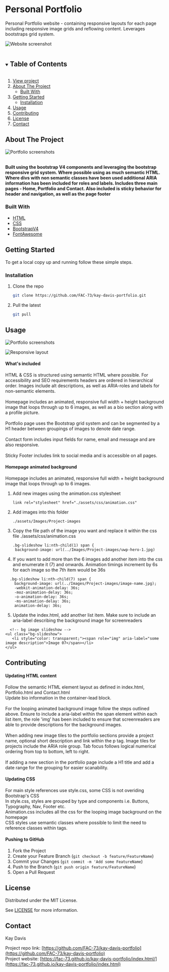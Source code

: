 # Personal Portfolio
Personal Portfolio website - containing responsive layouts for each page including responsive image grids and reflowing content. Leverages bootstraps grid system. 

![Website screenshot](https://github.com/FAC-73/kay-davis-portfolio/blob/main/assets/Images/readme-images/Index-screenshot.jpg?raw=true "Kay Davis Portfolio")

<!-- TABLE OF CONTENTS -->
<details open="open">
  <summary><h2 style="display: inline-block">Table of Contents</h2></summary>
  <ol>
     <li>
      <a href="https://fac-73.github.io/kay-davis-portfolio/index.html">View project</a></li>
    <li>
      <a href="#about-the-project">About The Project</a>
      <ul>
        <li><a href="#built-with">Built With</a></li>
      </ul>
    </li>
    <li>
      <a href="#getting-started">Getting Started</a>
      <ul>
        <li><a href="#installation">Installation</a></li>
      </ul>
    </li>
    <li><a href="#usage">Usage</a></li>
    <li><a href="#contributing">Contributing</a></li>
    <li><a href="#license">License</a></li>
    <li><a href="#contact">Contact</a></li>
  </ol>
</details>


<!-- ABOUT THE PROJECT -->
## About The Project

![Portfolio screenshots](https://github.com/FAC-73/kay-davis-portfolio/blob/main/assets/Images/readme-images/Portfolio-screenshot.jpg?raw=true "Portfolio hero image")
<br><br>

**Built using the bootstrap V4 components and leveraging the bootstrap responsive grid system. Where possible using as much semantic HTML. Where divs with non semantic classes have been used additional ARIA information has been included for roles and labels. Includes three main pages - Home, Portfolio and Contact. Also included is sticky behavior for header and navigation, as well as the page footer**


### Built With

* [HTML](https://www.w3schools.com/)
* [CSS](https://www.w3schools.com/)
* [BootstrapV4](https://getbootstrap.com/docs/4.0/getting-started/introduction/)
* [FontAwesome](https://fontawesome.com/)




<!-- GETTING STARTED -->
## Getting Started

To get a local copy up and running follow these simple steps.

### Installation

1. Clone the repo
   ```sh
   git clone https://github.com/FAC-73/kay-davis-portfolio.git
   ```

2. Pull the latest
   ```sh
   git pull
   ```


<!-- USAGE EXAMPLES -->
## Usage

![Portfolio screenshots](https://github.com/FAC-73/kay-davis-portfolio/blob/main/assets/Images/readme-images/imagegridportfolio-screenshot.jpg?raw=true "Portfolio project tiles")

![Responsive layout](https://github.com/FAC-73/kay-davis-portfolio/blob/main/assets/Images/readme-images/responsive-portfolio.jpg?raw=true "Responsive views")

#### What's included
HTML & CSS is structured using semantic HTML where possible. For accessibility and SEO requirements headers are ordered in hierarchical order. Images include alt descriptions, as well as ARIA-roles and labels for non-semantic elements.<br><br>
Homepage includes an animated, responsive full width + height background image that loops through up to 6 images, as well as a bio section along with a profile picture.
<br><br>
Portfolio page uses the Bootstrap grid system and can be segmented by a H1 header between groupings of images to denote date range.
<br><br>
Contact form includes input fields for name, email and message and are also responsive.
<br><br>
Sticky Footer includes link to social media and is accessible on all pages.



#### Homepage animated background
Homepage includes an animated, responsive full width + height background image that loops through up to 6 images.


1. Add new images using the animation.css stylesheet
   ```
   link rel="stylesheet" href="./assets/css/animation.css"
   ```

2. Add images into this folder
   ```
   ./assets/Images/Project-images
   ```

3. Copy the file path of the image you want and replace it within the css file ./assets/css/animation.css 
   ```
   .bg-slideshow li:nth-child(1) span { 
    background-image: url(../Images/Project-images/uwp-hero-1.jpg) 
   ```

4. If you want to add more than the 6 images add another item into the css and enumerate it (7) and onwards. Animation timings increment by 6s for each image so the 7th item would be 36s 
```
  .bg-slideshow li:nth-child(7) span { 
    background-image: url(../Images/Project-images/image-name.jpg);
    -webkit-animation-delay: 36s;
    -moz-animation-delay: 36s;
    -o-animation-delay: 36s;
    -ms-animation-delay: 36s;
    animation-delay: 36s;
  ```

5. Update the index.html, add another list item. Make sure to include an aria-label describing the background image for screenreaders
 ```
   <!-- bg image slideshow -->
<ul class="bg-slideshow">
    <li style="color: transparent;"><span role="img" aria-label="some image description">Image 07</span></li>
</ul>
   ```



## Contributing

#### Updating HTML content
Follow the semantic HTML element layout as defined in index.html, Portfolio.html and Contact.html <br>
Update bio information in the container-lead block. <br><br>
For the looping animated background image follow the steps outlined above. Ensure to include a aria-label within the span element within each list item, the role 'img' has been included to ensure that screenreaders are able to provide descriptions for the background images. <br><br>
When adding new image tiles to the portfolio sections provide a project name, optional short description and link within the p tag. Image tiles for projects include the ARIA role group. Tab focus follows logical numerical ordering from top to bottom, left to right. <br><br>
If adding a new section in the portfolio page include a H1 title and add a date range for the grouping for easier scanability.

#### Updating CSS
For main style references use style.css, some CSS is not overiding Bootstrap's CSS<br>
In style.css, styles are grouped by type and components i.e. Buttons, Typography, Nav, Footer etc.<br>
Animation.css includes all the css for the looping image background on the homepage<br>
CSS styles use semantic classes where possible to limit the need to reference classes within tags.


#### Pushing to GitHub

1. Fork the Project
2. Create your Feature Branch (`git checkout -b feature/FeatureName`)
3. Commit your Changes (`git commit -m 'Add some FeatureName`)
4. Push to the Branch (`git push origin feature/FeatureName`)
5. Open a Pull Request



<!-- LICENSE -->
## License

Distributed under the MIT License. 

See [LICENSE](https://github.com/FAC-73/Code-Refactor/blob/main/LICENSE.txt) for more information.



<!-- CONTACT -->
## Contact

Kay Davis

Project repo link: [https://github.com/FAC-73/kay-davis-portfolio](https://github.com/FAC-73/kay-davis-portfolio)
<br>
Project website: [https://fac-73.github.io/kay-davis-portfolio/index.html/](https://fac-73.github.io/kay-davis-portfolio/index.html)